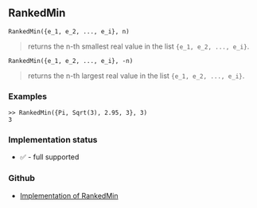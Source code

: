 ## RankedMin

```
RankedMin({e_1, e_2, ..., e_i}, n) 
```

> returns the n-th smallest real value in the list `{e_1, e_2, ..., e_i}`.

```
RankedMin({e_1, e_2, ..., e_i}, -n) 
```

> returns the n-th largest real value in the list `{e_1, e_2, ..., e_i}`.

### Examples


```
>> RankedMin({Pi, Sqrt(3), 2.95, 3}, 3)
3
```






### Implementation status

* &#x2705; - full supported

### Github

* [Implementation of RankedMin](https://github.com/axkr/symja_android_library/blob/master/symja_android_library/matheclipse-core/src/main/java/org/matheclipse/core/builtin/ListFunctions.java#L5720) 
